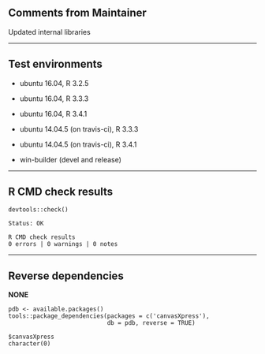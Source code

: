 ## Comments from Maintainer

Updated internal libraries

---  

## Test environments

* ubuntu 16.04, R 3.2.5
* ubuntu 16.04, R 3.3.3
* ubuntu 16.04, R 3.4.1

* ubuntu 14.04.5 (on travis-ci), R 3.3.3
* ubuntu 14.04.5 (on travis-ci), R 3.4.1

* win-builder (devel and release)

---  

## R CMD check results


```
devtools::check()  

Status: OK  
  
R CMD check results  
0 errors | 0 warnings | 0 notes  
```

---  

## Reverse dependencies


**NONE**

```
pdb <- available.packages()
tools::package_dependencies(packages = c('canvasXpress'),
                            db = pdb, reverse = TRUE)
                            
$canvasXpress  
character(0)  
```
